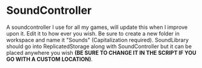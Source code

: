 # SoundController

A soundcontroller I use for all my games, will update this when I improve upon it. Edit it to how ever you wish. Be sure to create a new folder in workspace and name it "Sounds" (Capitalization required).
SoundLibrary should go into ReplicatedStorage along with SoundController but it can be placed anywhere you wish **(BE SURE TO CHANGE IT IN THE SCRIPT IF YOU GO WITH A CUSTOM LOCATION)**.
